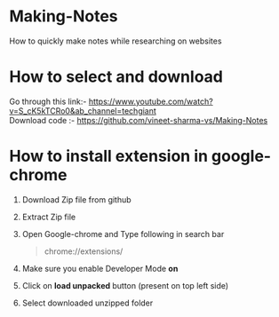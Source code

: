 # Making-Notes  
How to quickly make notes while researching on websites  
  
# How to select and download  
Go through this link:- https://www.youtube.com/watch?v=S_cK5kTCRo0&ab_channel=techgiant  
Download code :- https://github.com/vineet-sharma-vs/Making-Notes

# How to install extension in google-chrome  
  
1. Download Zip file from github  
2. Extract Zip file  
3. Open Google-chrome and Type following in search bar  
   
   > chrome://extensions/
   
4. Make sure you enable Developer Mode **on**
5. Click on **load unpacked** button (present on top left side)  
6. Select downloaded unzipped folder

